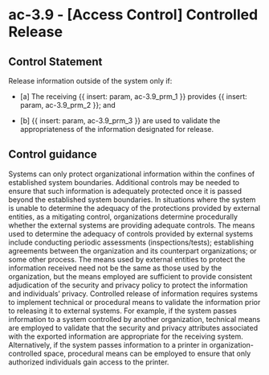 # ac-3.9 - \[Access Control\] Controlled Release

## Control Statement

Release information outside of the system only if:

- \[a\] The receiving {{ insert: param, ac-3.9_prm_1 }} provides {{ insert: param, ac-3.9_prm_2 }}; and

- \[b\]  {{ insert: param, ac-3.9_prm_3 }} are used to validate the appropriateness of the information designated for release.

## Control guidance

Systems can only protect organizational information within the confines of established system boundaries. Additional controls may be needed to ensure that such information is adequately protected once it is passed beyond the established system boundaries. In situations where the system is unable to determine the adequacy of the protections provided by external entities, as a mitigating control, organizations determine procedurally whether the external systems are providing adequate controls. The means used to determine the adequacy of controls provided by external systems include conducting periodic assessments (inspections/tests); establishing agreements between the organization and its counterpart organizations; or some other process. The means used by external entities to protect the information received need not be the same as those used by the organization, but the means employed are sufficient to provide consistent adjudication of the security and privacy policy to protect the information and individuals’ privacy. Controlled release of information requires systems to implement technical or procedural means to validate the information prior to releasing it to external systems. For example, if the system passes information to a system controlled by another organization, technical means are employed to validate that the security and privacy attributes associated with the exported information are appropriate for the receiving system. Alternatively, if the system passes information to a printer in organization-controlled space, procedural means can be employed to ensure that only authorized individuals gain access to the printer.
